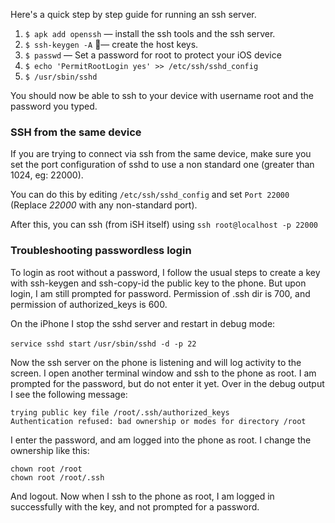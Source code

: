 Here's a quick step by step guide for running an ssh server.

1. `$ apk add openssh` — install the ssh tools and the ssh server.
1. `$ ssh-keygen -A` — create the host keys.
1. `$ passwd` — Set a password for root to protect your iOS device
1. `$ echo 'PermitRootLogin yes' >> /etc/ssh/sshd_config`
1. `$ /usr/sbin/sshd`

You should now be able to ssh to your device with username root and the password you typed.

### SSH from the same device

If you are trying to connect via ssh from the same device, make sure you set the port configuration of sshd to use a non standard one (greater than 1024, eg: 22000).

You can do this by editing `/etc/ssh/sshd_config` and set `Port 22000` (Replace _22000_ with any non-standard port).

After this, you can ssh (from iSH itself) using `ssh root@localhost -p 22000`

### Troubleshooting passwordless login

To login as root without a password, I follow the usual steps to create a key with ssh-keygen and ssh-copy-id the public key to the phone.  But upon login, I am still prompted for password.  Permission of .ssh dir is 700, and permission of authorized_keys is 600.

On the iPhone I stop the sshd server and restart in debug mode:

```service sshd start```
```/usr/sbin/sshd -d -p 22```

Now the ssh server on the phone is listening and will log activity to the screen.  I open another terminal window and ssh to the phone as root.  I am prompted for the password, but do not enter it yet.  Over in the debug output I see the following message:

``` 
trying public key file /root/.ssh/authorized_keys
Authentication refused: bad ownership or modes for directory /root
```

I enter the password, and am logged into the phone as root.  I change the ownership like this:

```
chown root /root
chown root /root/.ssh
```

And logout.  Now when I ssh to the phone as root, I am logged in successfully with the key, and not prompted for a password.

